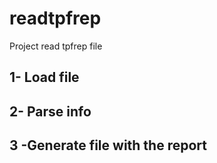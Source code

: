# readtpfrep
Project read tpfrep file

## 1- Load file
## 2- Parse info
## 3 -Generate file with the report


